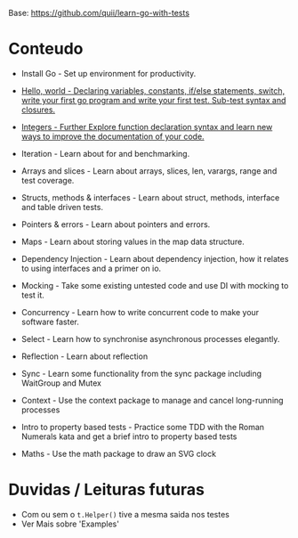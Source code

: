 Base: https://github.com/quii/learn-go-with-tests

# Conteudo

- Install Go - Set up environment for productivity.
- [Hello, world - Declaring variables, constants, if/else statements, switch, write your first go program and write your first test. Sub-test syntax and closures.](hello)
- [Integers - Further Explore function declaration syntax and learn new ways to improve the documentation of your code.](integers)


- Iteration - Learn about for and benchmarking.
- Arrays and slices - Learn about arrays, slices, len, varargs, range and test coverage.
- Structs, methods & interfaces - Learn about struct, methods, interface and table driven tests.
- Pointers & errors - Learn about pointers and errors.
- Maps - Learn about storing values in the map data structure.
- Dependency Injection - Learn about dependency injection, how it relates to using interfaces and a primer on io.
- Mocking - Take some existing untested code and use DI with mocking to test it.
- Concurrency - Learn how to write concurrent code to make your software faster.
- Select - Learn how to synchronise asynchronous processes elegantly.
- Reflection - Learn about reflection
- Sync - Learn some functionality from the sync package including WaitGroup and Mutex
- Context - Use the context package to manage and cancel long-running processes
- Intro to property based tests - Practice some TDD with the Roman Numerals kata and get a brief intro to property based tests
- Maths - Use the math package to draw an SVG clock

# Duvidas / Leituras futuras

- Com ou sem o ```t.Helper()``` tive a mesma saida nos testes
- Ver Mais sobre 'Examples'